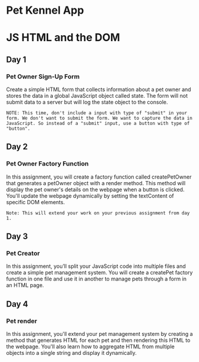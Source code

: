 # Pet Kennel App
# JS HTML and the DOM


## Day 1
### Pet Owner Sign-Up Form

 Create a simple HTML form that collects information about a pet owner and stores the data in a global JavaScript object called state. The form will not submit data to a server but will log the state object to the console.

    NOTE: This time, don't include a input with type of "submit" in your form. We don't want to submit the form. We want to capture the data in JavaScript. So instead of a "submit" input, use a button with type of "button".

## Day 2
### Pet Owner Factory Function

 In this assignment, you will create a factory function called createPetOwner that generates a petOwner object with a render method. This method will display the pet owner's details on the webpage when a button is clicked. You'll update the webpage dynamically by setting the textContent of specific DOM elements.

    Note: This will extend your work on your previous assignment from day 1.

## Day 3
### Pet Creator 

 In this assignment, you’ll split your JavaScript code into multiple files and create a simple pet management system. You will create a createPet factory function in one file and use it in another to manage pets through a form in an HTML page.

## Day 4
### Pet render

 In this assignment, you'll extend your pet management system by creating a method that generates HTML for each pet and then rendering this HTML to the webpage. You'll also learn how to aggregate HTML from multiple objects into a single string and display it dynamically.

